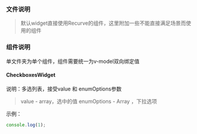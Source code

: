 ### 文件说明
> 默认widget直接使用Recurve的组件，这里附加一些不能直接满足场景而使用的组件

### 组件说明
单文件夹为单个组件，组件需要统一为v-model双向绑定值

#### CheckboxesWidget
说明：多选列表，接受value 和 enumOptions参数
> value - array，选中的值
> enumOptions - Array ，下拉选项

示例：
```js
console.log(1);
```
